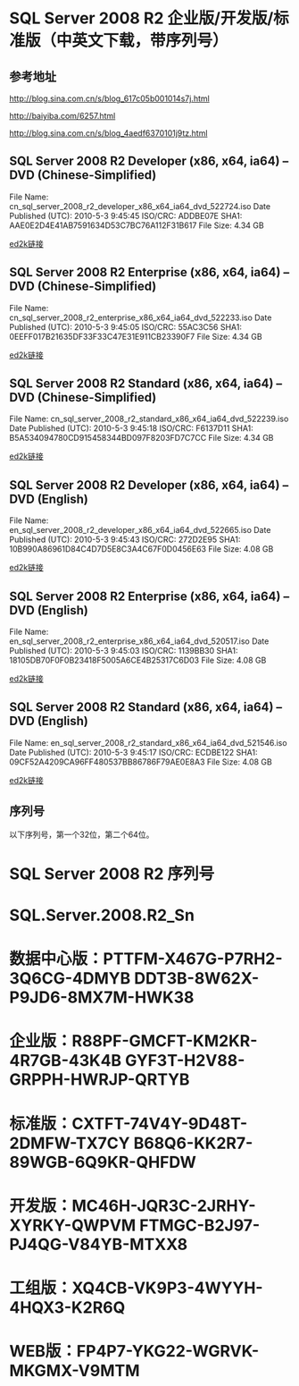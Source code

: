 # SQL Server 2008 R2 企业版/开发版/标准版（中英文下载，带序列号）

## 参考地址

http://blog.sina.com.cn/s/blog_617c05b001014s7j.html

http://baiyiba.com/6257.html

http://blog.sina.com.cn/s/blog_4aedf6370101j9tz.html

## SQL Server 2008 R2 Developer (x86, x64, ia64) – DVD (Chinese-Simplified)

File Name: cn_sql_server_2008_r2_developer_x86_x64_ia64_dvd_522724.iso
Date Published (UTC): 2010-5-3 9:45:45 ISO/CRC: ADDBE07E
SHA1: AAE0E2D4E41AB7591634D53C7BC76A112F31B617
File Size: 4.34 GB

[ed2k链接](ed2k://|file|cn_sql_server_2008_r2_developer_x86_x64_ia64_dvd_522724.iso|4662884352|E436F05BCB0165FDF7E5E61862AB6BE1|/)

## SQL Server 2008 R2 Enterprise (x86, x64, ia64) – DVD (Chinese-Simplified)

File Name: cn_sql_server_2008_r2_enterprise_x86_x64_ia64_dvd_522233.iso
Date Published (UTC): 2010-5-3 9:45:05 ISO/CRC: 55AC3C56
SHA1: 0EEFF017B21635DF33F33C47E31E911CB23390F7
File Size: 4.34 GB

[ed2k链接](ed2k://|file|cn_sql_server_2008_r2_enterprise_x86_x64_ia64_dvd_522233.iso|4662884352|1DB025218B01B48C6B76D6D88630F541|/)

## SQL Server 2008 R2 Standard (x86, x64, ia64) – DVD (Chinese-Simplified)

File Name: cn_sql_server_2008_r2_standard_x86_x64_ia64_dvd_522239.iso
Date Published (UTC): 2010-5-3 9:45:18 ISO/CRC: F6137D11
SHA1: B5A534094780CD915458344BD097F8203FD7C7CC
File Size: 4.34 GB

[ed2k链接](ed2k://|file|cn_sql_server_2008_r2_standard_x86_x64_ia64_dvd_522239.iso|4662884352|18EB3AE3828811617488F2CE8E5B8420|/)

## SQL Server 2008 R2 Developer (x86, x64, ia64) – DVD (English)

File Name: en_sql_server_2008_r2_developer_x86_x64_ia64_dvd_522665.iso
Date Published (UTC): 2010-5-3 9:45:43 ISO/CRC: 272D2E95
SHA1: 10B990A86961D84C4D7D5E8C3A4C67F0D0456E63
File Size: 4.08 GB

[ed2k链接](ed2k://|file|en_sql_server_2008_r2_developer_x86_x64_ia64_dvd_522665.iso|4380329984|D50121522B34BBE91564F51D167BAAB5|/)

## SQL Server 2008 R2 Enterprise (x86, x64, ia64) – DVD (English)

File Name: en_sql_server_2008_r2_enterprise_x86_x64_ia64_dvd_520517.iso
Date Published (UTC): 2010-5-3 9:45:03 ISO/CRC: 1139BB30
SHA1: 18105DB70F0F0B23418F5005A6CE4B25317C6D03
File Size: 4.08 GB

[ed2k链接](ed2k://|file|en_sql_server_2008_r2_enterprise_x86_x64_ia64_dvd_520517.iso|4380329984|311E5E62E84E07A1460312674EB158A7|/)

##  SQL Server 2008 R2 Standard (x86, x64, ia64) – DVD (English)

File Name: en_sql_server_2008_r2_standard_x86_x64_ia64_dvd_521546.iso
Date Published (UTC): 2010-5-3 9:45:17 ISO/CRC: ECDBE122
SHA1: 09CF52A4209CA96FF480537BB86786F79AE0E8A3
File Size: 4.08 GB

[ed2k链接](ed2k://|file|en_sql_server_2008_r2_standard_x86_x64_ia64_dvd_521546.iso|4380329984|9554A2B17DE29ABF4743912535BC4B46|/)

## 序列号

以下序列号，第一个32位，第二个64位。

SQL Server 2008 R2 序列号
=========================================
SQL.Server.2008.R2_Sn
=========================================
数据中心版：PTTFM-X467G-P7RH2-3Q6CG-4DMYB
DDT3B-8W62X-P9JD6-8MX7M-HWK38
=========================================
企业版：R88PF-GMCFT-KM2KR-4R7GB-43K4B
GYF3T-H2V88-GRPPH-HWRJP-QRTYB
=========================================
标准版：CXTFT-74V4Y-9D48T-2DMFW-TX7CY
B68Q6-KK2R7-89WGB-6Q9KR-QHFDW
=========================================
开发版：MC46H-JQR3C-2JRHY-XYRKY-QWPVM
FTMGC-B2J97-PJ4QG-V84YB-MTXX8
=========================================
工组版：XQ4CB-VK9P3-4WYYH-4HQX3-K2R6Q
=========================================
WEB版：FP4P7-YKG22-WGRVK-MKGMX-V9MTM
=========================================

